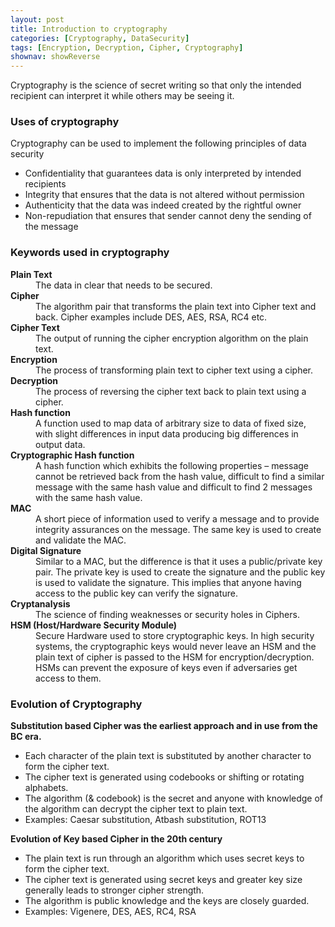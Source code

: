 ```yaml
---
layout: post
title: Introduction to cryptography
categories: [Cryptography, DataSecurity]
tags: [Encryption, Decryption, Cipher, Cryptography]
shownav: showReverse
---
```


Cryptography is the science of secret writing so that only the intended recipient can interpret it while others may be seeing it.

### Uses of cryptography

Cryptography can be used to implement the following principles of data security

- Confidentiality that guarantees data is only interpreted by intended recipients
- Integrity that ensures that the data is not altered without permission
- Authenticity that the data was indeed created by the rightful owner
- Non-repudiation that ensures that sender cannot deny the sending of the message

### Keywords used in cryptography


<dl>
  <dt><strong>Plain Text</strong></dt>
  <dd>The data in clear that needs to be secured.</dd>
 
  <dt><strong>Cipher</strong></dt>
  <dd>The algorithm pair that transforms the plain text into Cipher text and back. Cipher examples include DES, AES, RSA, RC4 etc.</dd>

  <dt><strong>Cipher Text</strong></dt>
  <dd>The output of running the cipher encryption algorithm on the plain text.</dd>

  <dt><strong>Encryption</strong></dt>
  <dd>The process of transforming plain text to cipher text using a cipher.</dd>

  <dt><strong>Decryption</strong></dt>
  <dd>The process of reversing the cipher text back to plain text using a cipher.</dd>

  <dt><strong>Hash function</strong></dt>
  <dd>A function used to map data of arbitrary size to data of fixed size, with slight differences in input data producing big differences in output data.</dd>

  <dt><strong>Cryptographic Hash function</strong></dt>
  <dd>A hash function which exhibits the following properties – message cannot be retrieved back from the hash value, difficult to find a similar message with the same hash value and difficult to find 2 messages with the same hash value.</dd>

  <dt><strong>MAC</strong></dt>
  <dd>A short piece of information used to verify a message and to provide integrity assurances on the message. The same key is used to create and validate the MAC.</dd>

  <dt><strong>Digital Signature</strong></dt>
  <dd>Similar to a MAC, but the difference is that it uses a public/private key pair. The private key is used to create the signature and the public key is used to validate the signature. This implies that anyone having access to the public key can verify the signature.</dd>

  <dt><strong>Cryptanalysis</strong></dt>
  <dd>The science of finding weaknesses or security holes in Ciphers.</dd>

  <dt><strong>HSM (Host/Hardware Security Module)</strong></dt>
  <dd>Secure Hardware used to store cryptographic keys. In high security systems, the cryptographic keys would never leave an HSM and the plain text of cipher is passed to the HSM for encryption/decryption. HSMs can prevent the exposure of keys even if adversaries get access to them.</dd>

</dl>

### Evolution of Cryptography

**Substitution based Cipher was the earliest approach and in use from the BC era.**

- Each character of the plain text is substituted by another character to form the cipher text. 
- The cipher  text is generated using codebooks or shifting or rotating alphabets. 
- The algorithm (& codebook) is the secret and anyone with knowledge of the algorithm can decrypt the cipher text to plain text. 
- Examples: Caesar substitution, Atbash substitution, ROT13

**Evolution of Key based Cipher in the 20th century**

- The plain text is run through an algorithm which uses secret keys to form the cipher text. 
- The cipher text is generated using secret keys and greater key size generally leads to stronger cipher strength. 
- The algorithm is public knowledge and the keys are closely guarded.
- Examples: Vigenere, DES, AES, RC4, RSA 